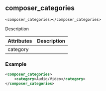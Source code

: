 
## composer_categories

`<composer_categories></composer_categories>`


Description


| Attributes | Description |
| --- | --- |
| category | |


### Example

```xml
<composer_categories>
    <category>Audio/Video</category>
</composer_categories>
```
